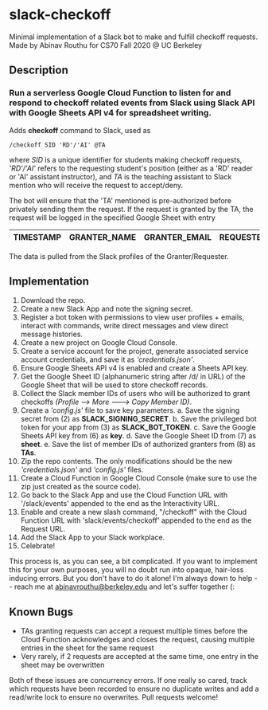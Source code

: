 # slack-checkoff
Minimal implementation of a Slack bot to make and fulfill checkoff requests.
Made by Abinav Routhu for CS70 Fall 2020 @ UC Berkeley

## Description 
### Run a serverless Google Cloud Function to listen for and respond to checkoff related events from Slack using Slack API with Google Sheets API v4 for spreadsheet writing.

Adds **checkoff** command to Slack, used as 

```
/checkoff SID 'RD'/'AI' @TA
```

where *SID* is a unique identifier for students making checkoff requests, *'RD'/'AI'* refers to the requesting student's position 
(either as a 'RD' reader or 'AI' assistant instructor), and *TA* is the teaching assistant to Slack mention who will receive the request to accept/deny.

The bot will ensure that the 'TA' mentioned is pre-authorized before privately sending them the request. 
If the request is granted by the TA, the request will be logged in the specified Google Sheet with entry

|  TIMESTAMP |  GRANTER_NAME  |  GRANTER_EMAIL  |  REQUESTER_NAME  |  REQUESTER_SID  |  REQUESTER_POSITION  |
|------------|----------------|-----------------|------------------|-----------------|----------------------|

The data is pulled from the Slack profiles of the Granter/Requester. 

## Implementation 
1. Download the repo.
2. Create a new Slack App and note the signing secret. 
3. Register a bot token with permissions to view user profiles + emails, interact with commands, write direct messages and view direct message histories.
4. Create a new project on Google Cloud Console.
5. Create a service account for the project, generate associated service account credentials, and save it as *'credentials.json'*. 
6. Ensure Google Sheets API v4 is enabled and create a Sheets API key. 
7. Get the Google Sheet ID (alphanumeric string after /d/ in URL) of the Google Sheet that will be used to store checkoff records.
8. Collect the Slack member IDs of users who will be authorized to grant checkoffs *(Profile --> More ---> Copy Member ID)*. 
9. Create a *'config.js'* file to save key parameters.
   a. Save the signing secret from (2) as  **SLACK_SIGNING_SECRET**.
   b. Save the privileged bot token for your app from (3) as **SLACK_BOT_TOKEN**. 
   c. Save the Google Sheets API key from (6) as **key**.
   d. Save the Google Sheet ID from (7)  as **sheet**. 
   e. Save the list of member IDs of authorized granters from (8) as **TAs**.
10. Zip the repo contents. The only modifications should be the new *'credentials.json'* and  *'config.js'* files.
11. Create a Cloud Function in Google Cloud Console (make sure to use the zip just created as the source code).
12. Go back to the Slack App and use the Cloud Function URL with '/slack/events' appended to the end as the Interactivity URL.  
13. Enable and create a new slash command, "/checkoff" with the Cloud Function URL with 'slack/events/checkoff' appended to the end as the Request URL.
14. Add the Slack App to your Slack workplace. 
15. Celebrate! 

This process is, as you can see, a bit complicated. If you want to implement this for your own purposes, you will no doubt run into opaque, hair-loss inducing errors. But you don't have to do it alone! I'm always down to help -- reach me at abinavrouthu@berkeley.edu and let's suffer together (:
## Known Bugs
- TAs granting requests can accept a request multiple times before the Cloud Function acknowledges and closes the request, causing multiple entries in the sheet for the same request 
- Very rarely, if 2 requests are accepted at the same time, one entry in the sheet may be overwritten 

Both of these issues are concurrency errors. If one really so cared, track which requests have been recorded to ensure no duplicate writes and add a read/write lock to ensure no overwrites. Pull requests welcome! 
